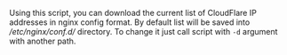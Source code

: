 Using this script, you can download the current list of CloudFlare IP addresses in nginx config format.
By default list will be saved into */etc/nginx/conf.d/* directory. To change it just call script with `-d` argument with another path.


